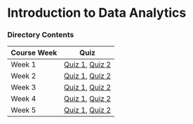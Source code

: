 # Introduction to Data Analytics

### Directory Contents

| Course Week | Quiz|
| :--- | :---: |
| Week 1 | [Quiz 1](modern-data-ecosystem-and-the-role-of-data-analytics.md), [Quiz 2](the-data-analyst-role.md) |
| Week 2 | [Quiz 1](the-data-ecosystem-and-languages-for-data-professionals.md), [Quiz 2](understanding-data-repositories-and-big-data-platforms.md) |
| Week 3 | [Quiz 1](), [Quiz 2]() |
| Week 4 | [Quiz 1](), [Quiz 2]() |
| Week 5 | [Quiz 1](), [Quiz 2]() |

